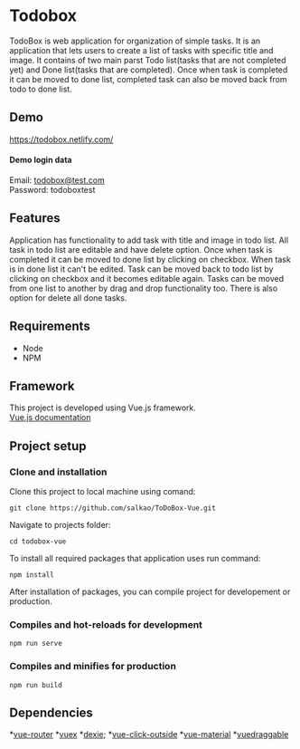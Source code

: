 # Todobox
TodoBox is web application for organization of simple tasks. It is an application that lets users to create a list of tasks
with specific title and image. It contains of two main parst Todo list(tasks that are not completed yet)
and Done list(tasks that are completed).
Once when task is completed it can be moved to done list, completed task can also be moved back from todo to done list.

## Demo
https://todobox.netlify.com/
#### Demo login data
Email: todobox@test.com  
Password: todoboxtest

## Features
Application has functionality to add task with title and image in todo list. All task in todo list are editable and
have delete option. Once when task is completed it can be moved to done list by clicking on checkbox. When task is in done 
list it can't be edited. Task can be moved back to todo list by clicking on checkbox and it becomes editable again. 
Tasks can be moved from one list to another by drag and drop functionality too. There is also option for delete all done tasks.

## Requirements
* Node
* NPM 

## Framework
This project is developed using Vue.js framework.  
[Vue.js documentation](https://vuejs.org/)

## Project setup
### Clone and installation
Clone this project to local machine using comand:
```
git clone https://github.com/salkao/ToDoBox-Vue.git
```

Navigate to projects folder:
```
cd todobox-vue
```

To install all required packages that application uses run command:
```
npm install
```
After installation of packages, you can compile project for developement or production.
### Compiles and hot-reloads for development
```
npm run serve
```
### Compiles and minifies for production
```
npm run build
```
## Dependencies
*[vue-router](https://router.vuejs.org/)
*[vuex](https://vuex.vuejs.org/)
*[dexie](https://dexie.org/);
*[vue-click-outside](https://www.npmjs.com/package/vue-click-outside)
*[vue-material](https://vuematerial.io/)
*[vuedraggable](https://github.com/SortableJS/Vue.Draggable)

